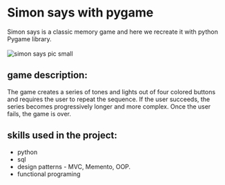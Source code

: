 # Simon says with pygame
Simon says is a classic memory game and here we recreate it with python Pygame library.
<br><br>
![simon says pic small](https://user-images.githubusercontent.com/68559039/235359954-6d121fa6-c87e-4f33-b0eb-584b315d938c.png)
## game description:
The game creates a series of tones and lights out of four colored buttons and requires the user to repeat the sequence.
If the user succeeds, the series becomes progressively longer and more complex. Once the user fails, the game is over.
## skills used in the project:
* python
* sql
* design patterns - MVC, Memento, OOP.
* functional programing
</div>
